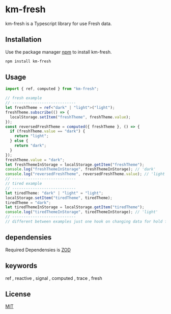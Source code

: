 # km-fresh

km-fresh is a Typescript library for use Fresh data.

## Installation

Use the package manager [npm](https://www.npmjs.com/package/km-fresh) to install km-fresh.

```bash
npm install km-fresh
```

## Usage

```typescript
import { ref, computed } from "km-fresh";

// fresh example
// ----------------------------
let freshTheme = ref<"dark" | "light">("light");
freshTheme.subscribe(() => {
  localStorage.setItem("freshTheme", freshTheme.value);
});
const reversedFreshTheme = computed({ freshTheme }, () => {
  if (freshTheme.value == "dark") {
    return "light";
  } else {
    return "dark";
  }
});
freshTheme.value = "dark";
let freshThemeInStorage = localStorage.getItem("freshTheme");
console.log("freshThemeInStorage", freshThemeInStorage); // 'dark'
console.log("reversedFreshTheme", reversedFreshTheme.value); // 'light'
// ----------------------------
// tired example
// ----------------------------
let tiredTheme: "dark" | "light" = "light";
localStorage.setItem("tiredTheme", tiredTheme);
tiredTheme = "dark";
let tiredThemeInStorage = localStorage.getItem("tiredTheme");
console.log("tiredThemeInStorage", tiredThemeInStorage); // 'light'
// ----------------------------
// different between examples just one hook on changing data for hold fresh data
```

## dependensies

Required Dependensies is [ZOD](https://zod.dev/)

## keywords

ref , reactive , signal , computed , trace , fresh

## License

[MIT](https://choosealicense.com/licenses/mit/)

